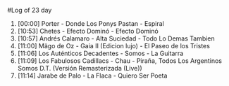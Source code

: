 #Log of 23 day

1. [00:00] Porter - Donde Los Ponys Pastan - Espiral
1. [10:53] Chetes - Efecto Dominó - Efecto Dominó
1. [10:57] Andrés Calamaro - Alta Suciedad - Todo Lo Demas Tambien
1. [11:00] Mägo de Oz - Gaia II (Edicion lujo) - El Paseo de los Tristes
1. [11:06] Los Auténticos Decadentes - Somos - La Guitarra
1. [11:09] Los Fabulosos Cadillacs - Chau - Piraña, Todos Los Argentinos Somos D.T. (Versión Remasterizada (Live))
1. [11:14] Jarabe de Palo - La Flaca - Quiero Ser Poeta
